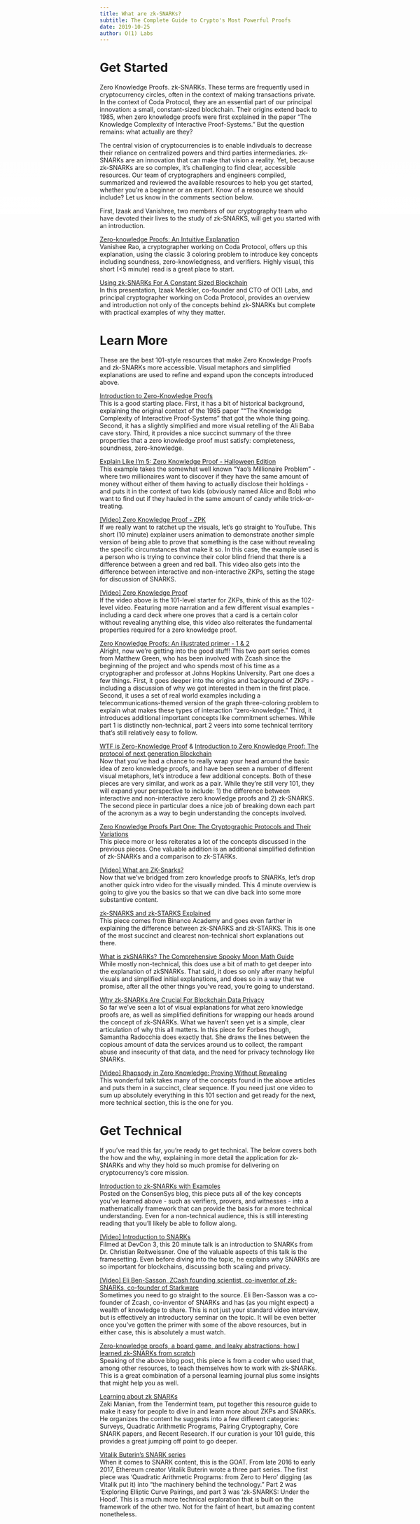 ```yaml
---
title: What are zk-SNARKs?
subtitle: The Complete Guide to Crypto's Most Powerful Proofs 
date: 2019-10-25
author: O(1) Labs
---
```


<style>
    .hero { 
        position: absolute;
        height: 34rem;
        width: 100vw;
        top: 0;
        left: 0;
        background: url("https://cdn.codaprotocol.com/website/static/blog/zkp-guide/square-texture-02514419102fe2c115d32784e87d7db659bcd8e8f1be53286ec3a5fad0c8e0f7.png") no-repeat center center;
        background-size: cover;
        z-index: -2;
        
    }
    
    .hero:after {
        display: block;
        position: absolute;
        content: "";
        height:10rem;
        bottom: 0;
        left: 0;
        right: 0;
        background: linear-gradient(rgba(255, 255, 255, 0),rgba(255, 255, 255, 1));
        z-index: -1; 
        
    }
    
    .title { 
       padding-top:14rem;
       text-align:center;
       color: #00315A;
    }
    
    .subtitle {
        text-align:center;
    }
    
    .author, .date {
        display: none;
    }
    
    .link-wrapper {
        display:flex;
        justify-content: space-around;
        margin: 7rem 0;
    }
    
    .link { 
        color: #00315A !important;
    }
    
    .blog-content {
        position: static;
        margin-top: 11rem;
    }
    
    main { position: relative; }
</style>

<div class="hero">
</div>  

<span id="get-started"> <h1>  Get Started </h1> </span>
Zero Knowledge Proofs. zk-SNARKs. These terms are frequently used in cryptocurrency circles, often in the context of making transactions private. In the context of Coda Protocol, they are an essential part of our principal innovation: a small, constant-sized blockchain. Their origins extend back to 1985, when zero knowledge proofs were first explained in the paper “The Knowledge Complexity of Interactive Proof-Systems.” But the question remains: what actually are they?

The central vision of cryptocurrencies is to enable indivduals to decrease their reliance on centralized powers and third parties intermediaries. zk-SNARKs are an innovation that can make that vision a reality. Yet, because zk-SNARKs are so complex, it’s challenging to find clear, accessible resources. Our team of cryptographers and engineers compiled, summarized and reviewed the available resources to help you get started, whether you’re a beginner or an expert. Know of a resource we should include? Let us know in the comments section below. 
    
First, Izaak and Vanishree, two members of our cryptography team who have devoted their lives to the study of zk-SNARKS, will get you started with an introduction.

[Zero-knowledge Proofs: An Intuitive Explanation](https://codaprotocol.com/blog/zkp.html)  
Vanishee Rao, a cryptographer working on Coda Protocol, offers up this explanation, using the classic 3 coloring problem to introduce key concepts including soundness, zero-knowledgness, and verifiers. Highly visual, this short (<5 minute) read is a great place to start. 

[Using zk-SNARKs For A Constant Sized Blockchain ](https://www.youtube.com/watch?v=fjdDbE_fgww&feature=youtu.be)  
In this presentation, Izaak Meckler, co-founder and CTO of O(1) Labs, and principal cryptographer working on Coda Protocol, provides an overview and introduction not only of the concepts behind zk-SNARKs but complete with practical examples of why they matter. 


<h1 id="learn-more"> Learn More </h1>
  
These are the best 101-style resources that make Zero Knowledge Proofs and zk-SNARKs more accessible. Visual metaphors and simplified explanations are used to refine and expand upon the concepts introduced above. 

[Introduction to Zero-Knowledge Proofs](https://medium.com/coinmonks/introduction-to-zero-knowledge-proofs-8e8261b4a48a)  
This is a good starting place. First, it has a bit of historical background, explaining the original context of the 1985 paper "“The Knowledge Complexity of Interactive Proof-Systems” that got the whole thing going. Second, it has a slightly simplified and more visual retelling of the Ali Baba cave story. Third, it provides a nice succinct summary of the three properties that a zero knowledge proof must satisfy: completeness, soundness, zero-knowledge.

[Explain Like I’m 5: Zero Knowledge Proof  - Halloween Edition](https://hackernoon.com/eli5-zero-knowledge-proof-78a276db9eff)  
This example takes the somewhat well known “Yao’s Millionaire Problem” - where two millionaires want to discover if they have the same amount of money without either of them having to actually disclose their holdings - and puts it in the context of two kids (obviously named Alice and Bob) who want to find out if they hauled in the same amount of candy while trick-or-treating. 

[[Video] Zero Knowledge Proof - ZPK](https://www.youtube.com/watch?v=OcmvMs4AMbM)  
If we really want to ratchet up the visuals, let’s go straight to YouTube. This short (10 minute) explainer users animation to demonstrate another simple version of being able to prove that something is the case without revealing the specific circumstances that make it so. In this case, the example used is a person who is trying to convince their color blind friend that there is a difference between a green and red ball. This video also gets into the difference between interactive and non-interactive ZKPs, setting the stage for discussion of SNARKS. 

[[Video] Zero Knowledge Proof](https://www.youtube.com/watch?v=HUs1bH85X9I)  
If the video above is the 101-level starter for ZKPs, think of this as the 102-level video. Featuring more narration and a few different visual examples - including a card deck where one proves that a card is a certain color without revealing anything else, this video also reiterates the fundamental properties required for a zero knowledge proof. 

[Zero Knowledge Proofs: An illustrated primer - 1 & 2](https://blog.cryptographyengineering.com/2014/11/27/zero-knowledge-proofs-illustrated-primer/)  
Alright, now we’re getting into the good stuff! This two part series comes from Matthew Green, who has been involved with Zcash since the beginning of the project and who spends most of his time as a cryptographer and professor at Johns Hopkins University. Part one does a few things. First, it goes deeper into the origins and background of ZKPs - including a discussion of why we got interested in them in the first place. Second, it uses a set of real world examples including a telecommunications-themed version of the graph three-coloring problem to explain what makes these types of interaction “zero-knowledge.” Third, it introduces additional important concepts like commitment schemes. While part 1 is distinctly non-technical, part 2 veers into some technical territory that’s still relatively easy to follow. 

[WTF is Zero-Knowledge Proof](https://hackernoon.com/wtf-is-zero-knowledge-proof-be5b49735f27) & [Introduction to Zero Knowledge Proof: The protocol of next generation Blockchain](https://medium.com/coinmonks/introduction-to-zero-knowledge-proof-the-protocol-of-next-generation-blockchain-305b2fc7f8e5)  
Now that you’ve had a chance to really wrap your head around the basic idea of zero knowledge proofs, and have been seen a number of different visual metaphors, let’s introduce a few additional concepts. Both of these pieces are very similar, and work as a pair. While they’re still very 101, they will expand your perspective to include: 1) the difference between interactive and non-interactive zero knowledge proofs and 2) zk-SNARKS. The second piece in particular does a nice job of breaking down each part of the acronym as a way to begin understanding the concepts involved. 

[Zero Knowledge Proofs Part One: The Cryptographic Protocols and Their Variations](https://www.bitrates.com/news/p/zero-knowledge-proofs-part-one-the-cryptographic-protocols-and-their-variations)  
This piece more or less reiterates a lot of the concepts discussed in the previous pieces. One valuable addition is an additional simplified definition of zk-SNARKs and a comparison to zk-STARKs. 

[[Video] What are ZK-Snarks?](https://www.youtube.com/watch?v=Rku9pABMLKI)  
Now that we’ve bridged from zero knowledge proofs to SNARKs, let’s drop another quick intro video for the visually minded. This 4 minute overview is going to give you the basics so that we can dive back into some more substantive content. 

[zk-SNARKS and zk-STARKS Explained](https://www.binance.vision/blockchain/zk-snarks-and-zk-starks-explained)  
This piece comes from Binance Academy and goes even farther in explaining the difference between zk-SNARKS and zk-STARKS. This is one of the most succinct and clearest non-technical short explanations out there. 

[What is zkSNARKs? The Comprehensive Spooky Moon Math Guide](https://blockgeeks.com/guides/what-is-zksnarks/)  
While mostly non-technical, this does use a bit of math to get deeper into the explanation of zkSNARKs. That said, it does so only after many helpful visuals and simplified initial explanations, and does so in a way that we promise, after all the other things you’ve read, you’re going to understand. 

[Why zk-SNARKs Are Crucial For Blockchain Data Privacy](https://www.forbes.com/sites/samantharadocchia/2018/04/24/why-zk-snarks-are-crucial-for-blockchain-data-privacy/#f12f86d50f04)  
So far we’ve seen a lot of visual explanations for what zero knowledge proofs are, as well as simplified definitions for wrapping our heads around the concept of zk-SNARKs. What we haven’t seen yet is a simple, clear articulation of why this all matters. In this piece for Forbes though, Samantha Radocchia does exactly that. She draws the lines between the copious amount of data the services around us to collect, the rampant abuse and insecurity of that data, and the need for privacy technology like SNARKs. 

[[Video] Rhapsody in Zero Knowledge: Proving Without Revealing ](https://youtu.be/jKSz7W5dTgY)  
This wonderful talk takes many of the concepts found in the above articles and puts them in a succinct, clear sequence. If you need just one video to sum up absolutely everything in this 101 section and get ready for the next, more technical section, this is the one for you. 

<h1 id="get-technical"> Get Technical </h1>  

If you’ve read this far, you’re ready to get technical. The below covers both the how and the why, explaining in more detail the application for zk-SNARKs and why they hold so much promise for delivering on cryptocurrency’s core mission. 

[Introduction to zk-SNARKs with Examples](https://media.consensys.net/introduction-to-zksnarks-with-examples-3283b554fc3b)  
Posted on the ConsenSys blog, this piece puts all of the key concepts you’ve learned above - such as verifiers, provers, and witnesses - into a mathematically framework that can provide the basis for a more technical understanding. Even for a non-technical audience, this is still interesting reading that you’ll likely be able to follow along. 

[[Video] Introduction to SNARKs](https://youtu.be/jr95o_k_SwI)  
Filmed at DevCon 3, this 20 minute talk is an introduction to SNARKs from Dr. Christian Reitweissner. One of the valuable aspects of this talk is the framesetting. Even before diving into the topic, he explains why SNARKs are so important for blockchains, discussing both scaling and privacy. 

[[Video] Eli Ben-Sasson, ZCash founding scientist, co-inventor of zk-SNARKs, co-founder of Starkware](https://www.youtube.com/watch?v=LEiwd31bQr0)  
Sometimes you need to go straight to the source. Eli Ben-Sasson was a co-founder of Zcash, co-inventor of SNARKs and has (as you might expect) a wealth of knowledge to share. This is not just your standard video interview, but is effectively an introductory seminar on the topic. It will be even better once you’ve gotten the primer with some of the above resources, but in either case, this is absolutely a must watch. 

[Zero-knowledge proofs, a board game, and leaky abstractions: how I learned zk-SNARKs from scratch](https://medium.com/@weijiek/how-i-learned-zk-snarks-from-scratch-177a01c5514e)  
Speaking of the above blog post, this piece is from a coder who used that, among other resources, to teach themselves how to work with zk-SNARKs. This is a great combination of a personal learning journal plus some insights that might help you as well. 

[Learning about zk SNARKs](https://zaki.manian.org/blog/learning-about-zk-snarks/)  
Zaki Manian, from the Tendermint team, put together this resource guide to make it easy for people to dive in and learn more about ZKPs and SNARKs. He organizes the content he suggests into a few different categories: Surveys, Quadratic Arithmetic Programs, Pairing Cryptography, Core SNARK papers, and Recent Research. If our curation is your 101 guide, this provides a great jumping off point to go deeper. 

[Vitalik Buterin’s SNARK series](https://medium.com/@VitalikButerin/zk-snarks-under-the-hood-b33151a013f6)  
When it comes to SNARK content, this is the GOAT. From late 2016 to early 2017, Ethereum creator Vitalik Buterin wrote a three part series. The first piece was ‘Quadratic Arithmetic Programs: from Zero to Hero’ digging (as Vitalik put it) into “the machinery behind the technology.” Part 2 was ‘Exploring Elliptic Curve Pairings, and part 3 was ‘zk-SNARKS: Under the Hood’. This is a much more technical exploration that is built on the framework of the other two. Not for the faint of heart, but amazing content nonetheless. 
